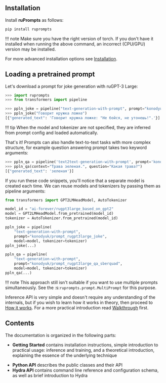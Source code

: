 ## Installation

Install **ruPrompts** as follows:
```sh
pip install ruprompts
```

!!! note
    Make sure you have the right version of torch. If you don't have it installed when running the above command,
    an incorrect (CPU/GPU) version may be installed.

For more advanced installation options see [Installation](getting-started/installation).

## Loading a pretrained prompt

Let's download a prompt for joke generation with ruGPT-3 Large:

```python
>>> import ruprompts
>>> from transformers import pipeline

>>> ppln_joke = pipeline("text-generation-with-prompt", prompt="konodyuk/prompt_rugpt3large_joke")
>>> ppln_joke("Говорит кружка ложке")
[{"generated_text": 'Говорит кружка ложке: "Не бойся, не утонешь!".'}]
```

!!! tip
    When the model and tokenizer are not specified, they are inferred from prompt config and loaded automatically.

That's it! Prompts can also handle text-to-text tasks with more complex structure, for example question answering prompt takes two keyword arguments:

```python
>>> ppln_qa = pipeline('text2text-generation-with-prompt', prompt='konodyuk/prompt_rugpt3large_qa_sberquad')
>>> ppln_qa(context="Трава зеленая.", question="Какая трава?")
[{"generated_text": 'зеленая'}]
```

If you run these code snippets, you'll notice that a separate model is created each time. We can reuse models and tokenizers by passing them as pipeline arguments:

```python
from transformers import GPT2LMHeadModel, AutoTokenizer

model_id = "ai-forever/rugpt3large_based_on_gpt2"
model = GPT2LMHeadModel.from_pretrained(model_id)
tokenizer = AutoTokenizer.from_pretrained(model_id)

ppln_joke = pipeline(
    "text-generation-with-prompt",
    prompt="konodyuk/prompt_rugpt3large_joke",
    model=model, tokenizer=tokenizer)
ppln_joke(...)

ppln_qa = pipeline(
    "text-generation-with-prompt",
    prompt="konodyuk/prompt_rugpt3large_qa_sberquad",
    model=model, tokenizer=tokenizer)
ppln_qa(...)
```

!!! note
    This approach still isn't suitable if you want to use multiple prompts simultaneously. See the :s:`ruprompts.prompt.MultiPrompt` for this purpose.

Inference API is very simple and doesn't require any understanding of the internals, but if you wish to learn how it works in theory, then proceed to [How it works](how-it-works.md). For a more practical introduction read [Walkthrough](walkthrough.md) first.

## Contents

The documentation is organized in the following parts:

-   **Getting Started** contains installation instructions, simple introduction to practical usage: inference and training, and a theoretical introduction, explaining the essence of the underlying technique
<!-- -   **User Guide** covers the most frequent use cases in more detail -->
-   **Python API** describes the public classes and their API
-   **Hydra API** contains command line reference and configuration schema, as well as brief introduction to Hydra
